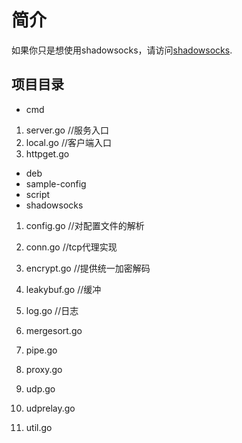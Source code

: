 # 简介  
如果你只是想使用shadowsocks，请访问[shadowsocks](https://github.com/shadowsocks/shadowsocks-go).

## 项目目录
- cmd  
1. server.go 
//服务入口
2. local.go 
//客户端入口
3. httpget.go
- deb  
- sample-config  
- script  
- shadowsocks  
1. config.go 
//对配置文件的解析  

2. conn.go 
//tcp代理实现  

3. encrypt.go 
//提供统一加密解码  

4. leakybuf.go 
//缓冲  

5. log.go 
//日志  

6. mergesort.go 
7. pipe.go
8. proxy.go
9. udp.go
10. udprelay.go
11. util.go